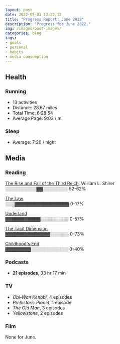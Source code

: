 ```yaml
---
layout: post
date: 2022-07-01 12:22:12 
title: "Progress Report: June 2022"
description: "Progress for June 2022."
img: /images/post-images/
categories: blog
tags:
- goals
- personal
- habits
- media consumption
---
```


## Health

### Running

- 13 activities
- Distance: 28.67 miles
- Total Time: 6:28:54
- Average Page: 9:03 / mi

### Sleep

- Average: 7:20 / night

## Media

### Reading

[The Rise and Fall of the Third Reich](/books/shirer-the-rise-and-fall-of-the-third-reich/ "The Rise and Fall of the Third Reich"), William L. Shirer<br />
<span class="progress-meter">░░░░░░░░░░▓▓░░░░░░░░ 52-62%</span>

[The Law](/books/bastiat-the-law/ "The Law")<br />
<span class="progress-meter">░░░▓▓▓▓▓▓▓▓▓▓▓▓▓▓▓▓▓ 0-17%</span>

[Underland](/books/macfarlane-underland/ "Underland")<br />
<span class="progress-meter">▓▓▓▓▓▓▓▓▓▓▓░░░░░░░░░ 0-57%</span>

[The Tacit Dimension](/books/polanyi-the-tacit-dimension/ "The Tacit Dimension")<br />
<span class="progress-meter">▓▓▓▓▓▓▓▓▓▓▓▓▓▓░░░░░░ 0-73%</span>

[Childhood's End](/books/clarke-childhoods-end/ "Childhood's End")<br />
<span class="progress-meter">▓▓▓▓▓▓▓▓░░░░░░░░░░░░ 0-40%</span>

### Podcasts

- **21 episodes**, 33 hr 17 min

### TV

- _Obi-Wan Kenobi_, 4 episodes
- _Prehistoric Planet_, 1 episode
- _The Old Man_, 3 episodes
- _Yellowstone_, 2 episodes

### Film

None for June.
